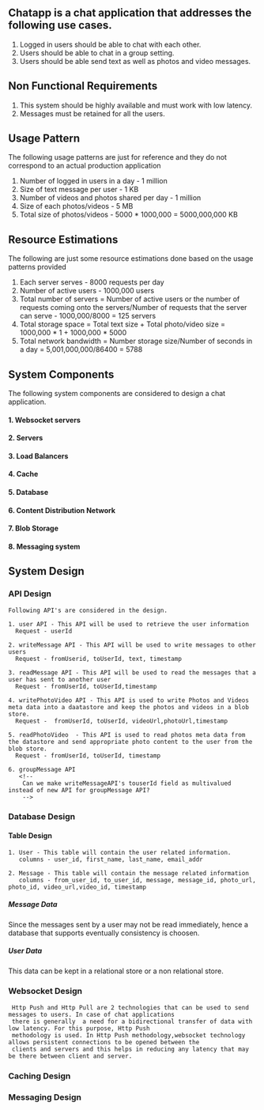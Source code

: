 ## Chatapp is a chat application that addresses the following use cases.

1. Logged in users should be able to chat with each other. 
2. Users should be able to chat in a group setting. 
    <!--
    2.1 Any limitation for Max users in a group
    2.2 Can a user leave a group?
    -->
3. Users should be able send text as well as photos and video messages. 
    <!-- 
    3.1 Only file extensions are validated for photo/video uploads? 
    3.2 Where and how long the files would be stored?
    3.3 Will there be a usage quota allocated for the user ?
    -->

## Non Functional Requirements

1. This system should be highly available and must work with low latency.
2. Messages must be retained for all the users.
   <!-- how long message will be retained for? -->

## Usage Pattern

The following usage patterns are just for reference and they do not correspond to an actual production application

1. Number of logged in users in a day - 1 million
2. Size of text message per user - 1 KB
3. Number of videos and photos shared per day - 1 million
4. Size of each photos/videos - 5 MB 
5. Total size of photos/videos - 5000 * 1000,000 = 5000,000,000 KB

## Resource Estimations

The following are just some resource estimations done based on the usage patterns provided

1. Each server serves - 8000 requests per day
2. Number of active users - 1000,000 users 
    <!-- 
     Number of active users would be more than users logged in a day, this number should be more than 1 million 
     -->
3. Total number of servers = Number of active users or the number of requests coming onto the servers/Number of requests that the server can serve - 1000,000/8000 = 125 servers
4. Total storage space = Total text size + Total photo/video size = 1000,000 * 1 + 1000,000 * 5000
5. Total network bandwidth = Number storage size/Number of seconds in a day =  5,001,000,000/86400 = 5788 

## System Components

The following system components are considered to design a chat application.

#### 1. Websocket servers
#### 2. Servers
#### 3. Load Balancers
#### 4. Cache 
#### 5. Database
#### 6. Content Distribution Network
#### 7. Blob Storage
#### 8. Messaging system

## System Design
 
### API Design

    Following API's are considered in the design.
 
    1. user API - This API will be used to retrieve the user information
      Request - userId
      
    2. writeMessage API - This API will be used to write messages to other users
      Request - fromUserid, toUserId, text, timestamp
      
    3. readMessage API - This API will be used to read the messages that a user has sent to another user
      Request - fromUserId, toUserId,timestamp
      
    4. writePhotoVideo API - This API is used to write Photos and Videos meta data into a daatastore and keep the photos and videos in a blob store.
      Request -  fromUserId, toUserId, videoUrl,photoUrl,timestamp
      
    5. readPhotoVideo  - This API is used to read photos meta data from the datastore and send appropriate photo content to the user from the blob store.
      Request - fromUserId, toUserId, timestamp
     
    6. groupMessage API
       <!--
        Can we make writeMessageAPI's touserId field as multivalued instead of new API for groupMessage API? 
        -->

### Database Design
     
   #### Table Design
     
    1. User - This table will contain the user related information.
       columns - user_id, first_name, last_name, email_addr
       
    2. Message - This table will contain the message related information
       columns - from_user_id, to_user_id, message, message_id, photo_url, photo_id, video_url,video_id, timestamp
       
   ##### Message Data 
   
   Since the messages sent by a user may not be read immediately, hence a database that supports eventually consistency is choosen.
       
   ##### User Data 
   
   This data can be kept in a relational store or a non relational store.
   
       
 ### Websocket Design
 
     Http Push and Http Pull are 2 technologies that can be used to send messages to users. In case of chat applications 
     there is generally  a need for a bidirectional transfer of data with low latency. For this purpose, Http Push 
     methodology is used. In Http Push methodology,websocket technology allows persistent connections to be opened between the
     clients and servers and this helps in reducing any latency that may be there between client and server.
     
 ### Caching Design
 
 
 ### Messaging Design
    
